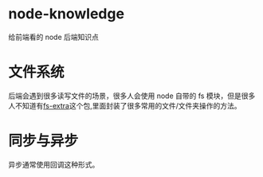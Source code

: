 # node-knowledge

给前端看的 node 后端知识点

# 文件系统

后端会遇到很多读写文件的场景，很多人会使用 node 自带的 fs 模块，但是很多人不知道有[fs-extra](https://github.com/jprichardson/node-fs-extra)这个包,里面封装了很多常用的文件/文件夹操作的方法。

# 同步与异步

异步通常使用回调这种形式。

